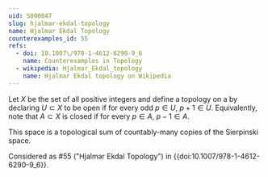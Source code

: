 ```yaml
---
uid: S000047
slug: hjalmar-ekdal-topology
name: Hjalmar Ekdal Topology
counterexamples_id: 55
refs:
  - doi: 10.1007\/978-1-4612-6290-9_6
    name: Counterexamples in Topology
  - wikipedia: Hjalmar_Ekdal_topology
    name: Hjalmar Ekdal topology on Wikipedia
---
```

Let $X$ be the set of all positive integers and define a topology on a by declaring $U \subset X$ to be open if for every odd $p \in U$, $p+1 \in U$. Equivalently, note that $A \subset X$ is closed if for every $p \in A$, $p-1 \in A$.

This space is a topological sum of countably-many copies of the Sierpinski
space.

Considered as #55 ("Hjalmar Ekdal Topology")
in {{doi:10.1007\/978-1-4612-6290-9_6}}.



<!-- [[Proof of Topology]]
1. Note that $X$ contains all positive integers thus every integer $p$ is in $X$ thus $X$ is open. See that $\emptyset$ contains no integers therefore $\emptyset$ satisfies the condition vacuously therefore it is open.

2. Let $\left\{U_i | i \in I \right\}$ be an arbitrary collection of open sets. Consider any odd $p \in \bigcup\limits_{i \in I} U_i$ since every $U_i$ is open this means $p+1$ is also in the union therefore the union is open.

3. Given any intersection $\bigcap\limits_{n=1}^N U_n$ with $U_n$ an open set and $N \in \mathbb{N}$. Given an odd $p \in \bigcap\limits_{n=1}^N U_n$ then $p \in U_n$ for all $n \leq N$. Thus by definition of open $p+1$ also exists in $U_n$ for all $n \leq N$ therefore $p+1 \in \bigcap\limits_{n=1}^N U_n$ thus $\bigcap\limits_{n=1}^N U_n$ is open. -->
